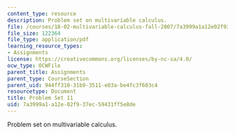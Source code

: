 ```yaml
---
content_type: resource
description: Problem set on multivariable calculus.
file: /courses/18-02-multivariable-calculus-fall-2007/7a3999a1a12e02f937ec59431ff5e8de_ps11.pdf
file_size: 122364
file_type: application/pdf
learning_resource_types:
- Assignments
license: https://creativecommons.org/licenses/by-nc-sa/4.0/
ocw_type: OCWFile
parent_title: Assignments
parent_type: CourseSection
parent_uid: 944ff310-31b9-3511-e03a-be4fc3f603c4
resourcetype: Document
title: Problem Set 11
uid: 7a3999a1-a12e-02f9-37ec-59431ff5e8de
---
```

Problem set on multivariable calculus.
